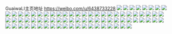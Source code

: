 GuaiwaLI主页地址 https://weibo.com/u/6438733228 
![](https://wx4.sinaimg.cn/mw2000/0071KgDWly1h85uty7kggj30u0140473.jpg) 
![](https://wx4.sinaimg.cn/mw2000/0071KgDWly1h85uk0nprdj31400u0n4k.jpg) 
![](https://wx4.sinaimg.cn/mw2000/0071KgDWly1h85uk1f82xj31400u0452.jpg) 
![](https://wx4.sinaimg.cn/mw2000/0071KgDWly1h85uk01groj31400u0wme.jpg) 
![](https://wx4.sinaimg.cn/mw2000/0071KgDWly1h85uk24rv5j31400u0wm9.jpg) 
![](https://wx4.sinaimg.cn/mw2000/0071KgDWly1h85uk2ruq9j31400u0ag9.jpg) 
![](https://wx4.sinaimg.cn/mw2000/0071KgDWly1h85409t8c6j32c02c0kjl.jpg) 
![](https://wx4.sinaimg.cn/mw2000/0071KgDWly1h8540apre9j32c02c0u0x.jpg) 
![](https://wx4.sinaimg.cn/mw2000/0071KgDWgy1h7wzna9hjzj32c0340kjn.jpg) 
![](https://wx4.sinaimg.cn/mw2000/0071KgDWgy1h7wznb63ngj31ak1q24kc.jpg) 
![](https://wx4.sinaimg.cn/mw2000/0071KgDWgy1h7wzn50hwrj3223223b2b.jpg) 
![](https://wx4.sinaimg.cn/mw2000/0071KgDWgy1h7ws2wp42hj30u014046t.jpg) 
![](https://wx4.sinaimg.cn/mw2000/0071KgDWgy1h7wlwesl97j30u0140dq5.jpg) 
![](https://wx4.sinaimg.cn/mw2000/0071KgDWgy1h7wlwftidyj30u0140115.jpg) 
![](https://wx4.sinaimg.cn/mw2000/0071KgDWgy1h7vmtkqj4jj32c03407wl.jpg) 
![](https://wx4.sinaimg.cn/mw2000/0071KgDWgy1h7vbalv2fuj30u01407jl.jpg) 
![](https://wx4.sinaimg.cn/mw2000/0071KgDWgy1h7up30bsx1j31o0280b2a.jpg) 
![](https://wx4.sinaimg.cn/mw2000/0071KgDWgy1h7up35yq2qj32801o0e82.jpg) 
![](https://wx4.sinaimg.cn/mw2000/0071KgDWgy1h7up39cr5yj32801o0b2a.jpg) 
![](https://wx4.sinaimg.cn/mw2000/0071KgDWgy1h7up3ilz0qj33402c07wl.jpg) 
![](https://wx4.sinaimg.cn/mw2000/0071KgDWgy1h7up3wl0igj32c0340hdz.jpg) 
![](https://wx4.sinaimg.cn/mw2000/0071KgDWgy1h7up44zyf5j32c0340kjr.jpg) 
![](https://wx4.sinaimg.cn/mw2000/0071KgDWgy1h7up4ebbifj32c0340npj.jpg) 
![](https://wx4.sinaimg.cn/mw2000/0071KgDWgy1h7up4msb8wj33402c0hdw.jpg) 
![](https://wx4.sinaimg.cn/mw2000/0071KgDWgy1h7up2wffwpj325r1ry4qs.jpg) 
![](https://wx4.sinaimg.cn/mw2000/0071KgDWly1h7fl1nseobj30u011bq5b.jpg) 
![](https://wx4.sinaimg.cn/mw2000/0071KgDWly1h7fl1o29t4j30u0140do2.jpg) 
![](https://wx4.sinaimg.cn/mw2000/0071KgDWly1h7fl1odru1j30u0140qax.jpg) 
![](https://wx4.sinaimg.cn/mw2000/0071KgDWly1h7fl1nfn4xj30ty18yaku.jpg) 
![](https://wx4.sinaimg.cn/mw2000/0071KgDWly1h7fl1n27a2j30u015yakk.jpg) 
![](https://wx4.sinaimg.cn/mw2000/0071KgDWly1h78qcc9k2tj31o0280wsw.jpg) 
![](https://wx4.sinaimg.cn/mw2000/0071KgDWly1h78qcdee5tj31o0280kf4.jpg) 
![](https://wx4.sinaimg.cn/mw2000/0071KgDWly1h6zmz68leaj30dw0dwjru.jpg) 
![](https://wx4.sinaimg.cn/mw2000/0071KgDWly1h6ybhos2zmj31o0280npd.jpg) 
![](https://wx4.sinaimg.cn/mw2000/0071KgDWly1h6ybh6ri67j33402c0tyd.jpg) 
![](https://wx4.sinaimg.cn/mw2000/0071KgDWly1h6ybhbkl0sj33402c0npd.jpg) 
![](https://wx4.sinaimg.cn/mw2000/0071KgDWly1h6ybh3etlmj32dz2c07wi.jpg) 
![](https://wx4.sinaimg.cn/mw2000/0071KgDWly1h6ybhsotvnj31hc0u0n84.jpg) 
![](https://wx4.sinaimg.cn/mw2000/0071KgDWly1h6ybhzcjvqj31g50tcapl.jpg) 
![](https://wx4.sinaimg.cn/mw2000/0071KgDWgy1h6rxud5y9bj32c0340kjn.jpg) 
![](https://wx4.sinaimg.cn/mw2000/0071KgDWgy1h6rxuei0bnj33402c0qv6.jpg) 
![](https://wx4.sinaimg.cn/mw2000/0071KgDWgy1h6rxuf4bs0j319a0ph46z.jpg) 
![](https://wx4.sinaimg.cn/mw2000/0071KgDWgy1h6rxuhsuaqj32eb1jzu0y.jpg) 
![](https://wx4.sinaimg.cn/mw2000/0071KgDWgy1h6rxuk0l2aj32801o0qd1.jpg) 
![](https://wx4.sinaimg.cn/mw2000/0071KgDWgy1h6rxukobkkj30wi0o1n64.jpg) 
![](https://wx4.sinaimg.cn/mw2000/0071KgDWgy1h6rxulfv4vj31o0280wod.jpg) 
![](https://wx4.sinaimg.cn/mw2000/0071KgDWgy1h6rxungr9dj31o02804qq.jpg) 
![](https://wx4.sinaimg.cn/mw2000/0071KgDWgy1h6rxuoqvd7j33402c0qcq.jpg) 
![](https://wx4.sinaimg.cn/mw2000/0071KgDWgy1h6rxuql4lgj32c0340wqu.jpg) 
![](https://wx4.sinaimg.cn/mw2000/0071KgDWgy1h6rxus3qgqj32c0340e82.jpg) 
![](https://wx4.sinaimg.cn/mw2000/0071KgDWgy1h6rxuu6njyj33402c0hdu.jpg) 
![](https://wx4.sinaimg.cn/mw2000/0071KgDWgy1h6rxuwqorij31o0280kjl.jpg) 
![](https://wx4.sinaimg.cn/mw2000/0071KgDWgy1h6rxuyrmrdj31o0280e81.jpg) 
![](https://wx4.sinaimg.cn/mw2000/0071KgDWgy1h6rxub1gxgj314b17k7io.jpg) 
![](https://wx4.sinaimg.cn/mw2000/0071KgDWgy1h6rxuzcnclj31ct1duk5o.jpg) 
![](https://wx4.sinaimg.cn/mw2000/0071KgDWgy1h6rxv1rkh7j32801o0x6p.jpg) 
![](https://wx4.sinaimg.cn/mw2000/0071KgDWgy1h6rxv52gp4j32c0340aog.jpg) 
![](https://wx4.sinaimg.cn/mw2000/0071KgDWly1h4llonf9avj32801o07wh.jpg) 
![](https://wx4.sinaimg.cn/mw2000/0071KgDWly1h4llos6410j326n1mne82.jpg) 
![](https://wx4.sinaimg.cn/mw2000/0071KgDWly1h4lloul6unj32801o0b2c.jpg) 
![](https://wx4.sinaimg.cn/mw2000/0071KgDWly1h4llp9035ej32c03404qs.jpg) 
![](https://wx4.sinaimg.cn/mw2000/0071KgDWly1h26wjsbzhyj32c02pkkjo.jpg) 
![](https://wx4.sinaimg.cn/mw2000/0071KgDWly1h26wjvcn2gj30wi15ah6t.jpg) 
![](https://wx4.sinaimg.cn/mw2000/0071KgDWly1h1wtk1zsm9j30wi17cazl.jpg) 
![](https://wx4.sinaimg.cn/mw2000/0071KgDWly1h1wtk2im8wj30wi17c4ot.jpg) 
![](https://wx4.sinaimg.cn/mw2000/0071KgDWly1h1ax5zz3lgj30s20zkdx4.jpg) 
![](https://wx4.sinaimg.cn/mw2000/0071KgDWly1h1ax60jvuzj30s20zkdvw.jpg) 
![](https://wx4.sinaimg.cn/mw2000/0071KgDWly1h1ax5zbwj8j30s20zkh3w.jpg) 
![](https://wx4.sinaimg.cn/mw2000/0071KgDWly1gqc1mli8fij31f81qxkjl.jpg) 
![](https://wx4.sinaimg.cn/mw2000/0071KgDWly1gglof9in0uj32io1w0u0z.jpg) 
![](https://wx4.sinaimg.cn/mw2000/0071KgDWly1ggloepokvjj30u01hcqao.jpg) 
![](https://wx4.sinaimg.cn/mw2000/0071KgDWly1ggloetz8obj32c0340u0x.jpg) 
![](https://wx4.sinaimg.cn/mw2000/0071KgDWly1ggloegsscgj32c03404qp.jpg) 
![](https://wx4.sinaimg.cn/mw2000/0071KgDWly1gglof2djzvj32c0340hdu.jpg) 
![](https://wx4.sinaimg.cn/mw2000/0071KgDWly1gglog1780kj30u90u0tyk.jpg) 
![](https://wx4.sinaimg.cn/mw2000/0071KgDWly1gd78h9q8mnj30pv0ro7bd.jpg) 
![](https://wx4.sinaimg.cn/mw2000/0071KgDWly1gd78has7oqj30ve0r07dg.jpg) 
![](https://wx4.sinaimg.cn/mw2000/0071KgDWly1gcepbdow86j31o02801kx.jpg) 
